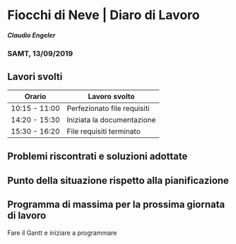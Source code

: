 # Fiocchi di Neve | Diaro di Lavoro
##### Claudio Engeler
### SAMT, 13/09/2019

## Lavori svolti


|Orario        |Lavoro svolto                 |
|--------------|------------------------------|
|10:15 - 11:00 |Perfezionato file requisiti   |
|14:20 - 15:30 |Iniziata la documentazione    |
|15:30 - 16:20 |File requisiti terminato      |

##  Problemi riscontrati e soluzioni adottate


##  Punto della situazione rispetto alla pianificazione


## Programma di massima per la prossima giornata di lavoro

Fare il Gantt e iniziare a programmare